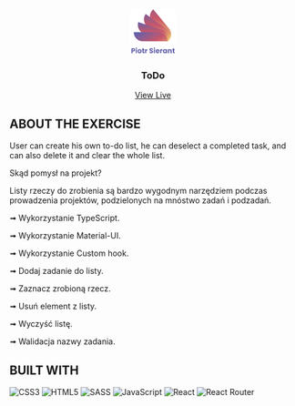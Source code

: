 <div align="center">
    <img src="https://github.com/PiotrSierant/portfolioWeb/blob/master/public/images/logo_darkblue.svg" alt="Logo" width="80" height="80">
    
<h3 align="center">ToDo</h3>

<p align="center">
<a href="https://piotrsierant.github.io/ToDo/">View Live</a>
</p>

</div>

## ABOUT THE EXERCISE

User can create his own to-do list, he can deselect a completed task, and can also delete it and clear the whole list.

Skąd pomysł na projekt?

Listy rzeczy do zrobienia są bardzo wygodnym narzędziem podczas prowadzenia projektów, podzielonych na mnóstwo zadań i podzadań.

➟ Wykorzystanie TypeScript.

➟ Wykorzystanie Material-UI.

➟ Wykorzystanie Custom hook.

➟ Dodaj zadanie do listy.

➟ Zaznacz zrobioną rzecz.

➟ Usuń element z listy.

➟ Wyczyść listę.

➟ Walidacja nazwy zadania.

## BUILT WITH

![CSS3](https://img.shields.io/badge/css3-%231572B6.svg?style=for-the-badge&logo=css3&logoColor=white) 
![HTML5](https://img.shields.io/badge/html5-%23E34F26.svg?style=for-the-badge&logo=html5&logoColor=white) 
![SASS](https://img.shields.io/badge/SASS-hotpink.svg?style=for-the-badge&logo=SASS&logoColor=white) 
![JavaScript](https://img.shields.io/badge/javascript-%23323330.svg?style=for-the-badge&logo=javascript&logoColor=%23F7DF1E) 
![React](https://img.shields.io/badge/react-%2320232a.svg?style=for-the-badge&logo=react&logoColor=%2361DAFB) 
![React Router](https://img.shields.io/badge/React_Router-CA4245?style=for-the-badge&logo=react-router&logoColor=white)

